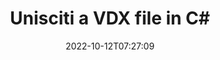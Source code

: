---
############################# Static ############################
layout: "auto-gen-merger"
date: 2022-10-12T07:27:09
draft: false
otherformats: docm docx dot dotm dotx epub html mht mhtml odp ods odt one otp ott pdf

############################# Head ############################
head_title: "Unisciti a VDX file in C# | VDX Fusione"
head_description: "Unisci più file VDX in un unico file utilizzando l'API di fusione documenti C# .NET. Unisci pagine o intervalli di pagine specifici da vari documenti in un unico documento."

############################# Header ############################
title: "Unisciti a VDX file in C#"
description: "Unisciti a VDX con poche righe di codice .NET."
bg_image: "https://cms.admin.containerize.com/templates/aspose/App_Themes/V3/images/bg/header1.png"
bg_overlay: false
button:
    enable: true
    icon: "fas fa-arrow-down"
    label: "Scarica la prova gratuita"
    link: "https://downloads.groupdocs.com/merger/net"

############################# SubMenu ############################
submenu:
    enable: true

    left:
        img_alt: "GroupDocs.Merger for .NET"
        image: "https://cms.admin.containerize.com/templates/groupdocs/images/product-logos/90x90-noborder/groupdocs-merger-net.png"
        product: "GroupDocs.Merger"
        platform: ".NET"

    middle:
        button:

            # button loop
            - link: "https://apireference.groupdocs.com/merger/net"
              text: "Riferimento API"

            # button loop
            - link: "https://github.com/groupdocs-merger"
              text: "Esempi di codice"

            # button loop
            - link: "https://products.groupdocs.app/merger/family"
              text: "Dimostrazioni dal vivo"

            # button loop
            - link: "https://purchase.groupdocs.com/pricing/merger/net"
              text: "Prezzo"

    right:
        link_download: "https://downloads.groupdocs.com/merger"
        link_learn: "https://docs.groupdocs.com/merger/net"
        link_buy: "https://purchase.groupdocs.com"

############################# About ############################
about:
    enable: true
    title: "Informazioni sull'API GroupDocs.Merger for .NET"
    content: |
        [GroupDocs.Merger for .NET](/it/merger/net/) fornisce una comoda soluzione per unire più PDF, Microsoft Office (Word, Excel, PowerPoint, OneNote), OpenDocument, HTML, immagini e molti altri documenti in un unico file all'interno delle applicazioni .NET. GroupDocs.Merger ti farà risparmiare un sacco di fatica, poiché ti è consentito unirti a VDX documenti: non è necessario installare alcun software, applicazioni desktop o plug-in di terze parti. Ora non è più necessario perdere tempo e unire i file manualmente! La missione di GroupDocs è fornire la migliore qualità e semplificare i flussi di lavoro di elaborazione dei documenti.
        
        L'API GroupDocs.Merger è la scelta giusta per le soluzioni aziendali che richiedono funzionalità di unione di file. Queste API sono ben supportate su tutti i principali sistemi operativi e piattaforme, incluso .NET Framework, .NET Standard, .NET Core, Mono.

############################# Steps ############################
steps:
    enable: true
    title_left: "Come unire più file VDX"
    content_left: |
        [GroupDocs.Merger for .NET](/it/merger/net/) consente agli sviluppatori di .NET di unire due o più file VDX all'interno delle loro applicazioni implementando un pochi semplici passaggi.
        
        * Crea una nuova istanza di **Merger** e passa il percorso del documento di origine come parametro del costruttore.
        * Chiama **Unisciti** della classe **Merger** e passa il secondo percorso del documento di origine.
        * Chiama la classe **Save** della **Unione** per salvare il documento unito.

    title_right: "Requisiti di sistema"
    content_right: |
        Le API GroupDocs.Merger for .NET sono supportate su tutte le principali piattaforme e sistemi operativi. Prima di eseguire il codice seguente, assicurati di avere i seguenti prerequisiti installati sul tuo sistema.

        * Sistemi operativi: Microsoft Windows, Linux, MacOS
        * Ambienti di sviluppo: Visual Studio, Xamarin, MonoDevelop
        * Quadri: .NET Framework, .NET Standard, .NET Core, Mono
        * Scarica l'ultima versione di GroupDocs.Merger for .NET da [NuGet](https://www.nuget.org/packages/groupdocs.merger)
         
    code: |
     {{% merger/additional-styles %}}
     {{< merger/code-merger title="Come unire file VDX utilizzando il codice di esempio C#">}}

        ```csharp    
        // Unisciti ai file VDX utilizzando l'API GroupDocs.Merger
        // Istanzia la fusione con il documento di input VDX
        using (Merger merger = new Merger("input1.vdx"))
          {
            // Chiama il metodo Join dell'istanza della classe Merger e passa il secondo percorso del documento di origine
            merger.Join("input2.vdx");
    
            // Chiama il metodo Save dell'istanza della classe Merger per salvare il documento unito
            merger.Save("merged-file.vdx");
          }
        ```
     {{< /merger/code-merger >}}

############################# Demos ############################
demos:
    enable: true
    title: "Demo dal vivo - App online per unire documenti"
    content: |
       Unisci più di un file VDX in questo momento visitando il sito Web [GroupDocs.Merger Live Demos](https://products.groupdocs.app/merger/vdx).
       La demo dal vivo ha i seguenti vantaggi.
        
############################# About Formats ############################
about_formats:
    enable: true

############################# More Formats ############################
more_formats:
    enable: true
    title: "Unione di altri formati di documenti"
    content: |
        .NET documenta l'API di fusione per formati di file e immagini. Unisci insieme alcuni dei formati di documenti più diffusi come indicato di seguito.

############################# Back to top ###############################
back_to_top:
    enable: true
---